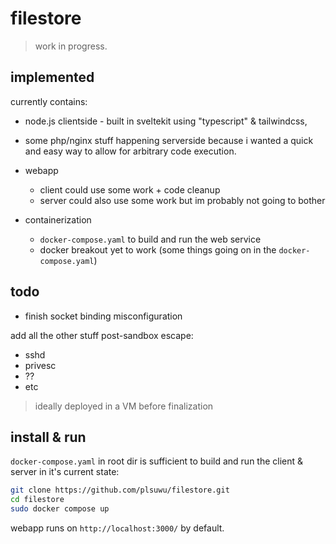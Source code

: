# filestore

> work in progress.

## implemented

currently contains:

- node.js clientside - built in sveltekit using "typescript" & tailwindcss,
- some php/nginx stuff happening serverside because i wanted a quick and easy way to allow for arbitrary code execution.

- webapp
    - client could use some work + code cleanup
    - server could also use some work but im probably not going to bother
- containerization
    - `docker-compose.yaml` to build and run the web service
    - docker breakout yet to work (some things going on in the `docker-compose.yaml`)

## todo

- finish socket binding misconfiguration

add all the other stuff post-sandbox escape:

- sshd
- privesc
- ??
- etc

> ideally deployed in a VM before finalization

## install & run

`docker-compose.yaml` in root dir is sufficient to build and run the client & server in it's current state:

```bash
git clone https://github.com/plsuwu/filestore.git
cd filestore
sudo docker compose up
```

webapp runs on `http://localhost:3000/` by default.
